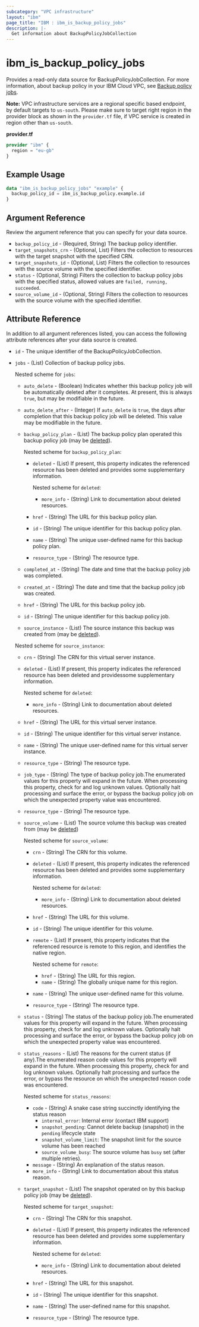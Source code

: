 ```yaml
---
subcategory: "VPC infrastructure"
layout: "ibm"
page_title: "IBM : ibm_is_backup_policy_jobs"
description: |-
  Get information about BackupPolicyJobCollection
---
```


# ibm_is_backup_policy_jobs

Provides a read-only data source for BackupPolicyJobCollection. For more information, about backup policy in your IBM Cloud VPC, see [Backup policy jobs](https://cloud.ibm.com/docs/vpc?topic=vpc-backup-view-policy-jobs).

**Note:** 
VPC infrastructure services are a regional specific based endpoint, by default targets to `us-south`. Please make sure to target right region in the provider block as shown in the `provider.tf` file, if VPC service is created in region other than `us-south`.

**provider.tf**

```terraform
provider "ibm" {
  region = "eu-gb"
}
```

## Example Usage

```terraform
data "ibm_is_backup_policy_jobs" "example" {
  backup_policy_id = ibm_is_backup_policy.example.id
}
```

## Argument Reference

Review the argument reference that you can specify for your data source.

- `backup_policy_id` - (Required, String) The backup policy identifier.
- `target_snapshots_crn` - (Optional, List) Filters the collection to resources with the target snapshot with the specified CRN.
- `target_snapshots_id` - (Optional, List) Filters the collection to resources with the source volume with the specified identifier.
- `status` - (Optional, String) Filters the collection to backup policy jobs with the specified status, allowed values are `failed, running, succeeded`.
- `source_volume_id` - (Optional, String) Filters the collection to resources with the source volume with the specified identifier.

## Attribute Reference

In addition to all argument references listed, you can access the following attribute references after your data source is created.

- `id` - The unique identifier of the BackupPolicyJobCollection.
- `jobs` - (List) Collection of backup policy jobs.

	Nested scheme for `jobs`:
	- `auto_delete` - (Boolean) Indicates whether this backup policy job will be automatically deleted after it completes. At present, this is always `true`, but may be modifiable in the future.
	- `auto_delete_after` - (Integer) If `auto_delete` is `true`, the days after completion that this backup policy job will be deleted. This value may be modifiable in the future.
	- `backup_policy_plan` - (List) The backup policy plan operated this backup policy job (may be [deleted](https://cloud.ibm.com/apidocs/vpc#deleted-resources)).
	
		Nested scheme for `backup_policy_plan`:
		- `deleted` - (List) If present, this property indicates the referenced resource has been deleted and provides some supplementary information.
		
			Nested scheme for `deleted`:
			- `more_info` - (String) Link to documentation about deleted resources.
		- `href` - (String) The URL for this backup policy plan.
		- `id` - (String) The unique identifier for this backup policy plan.
		- `name` - (String) The unique user-defined name for this backup policy plan.
		- `resource_type` - (String) The resource type.
	- `completed_at` - (String) The date and time that the backup policy job was completed.
	- `created_at` - (String) The date and time that the backup policy job was created.
	- `href` - (String) The URL for this backup policy job.
	- `id` - (String) The unique identifier for this backup policy job.
	- `source_instance` - (List) The source instance this backup was created from (may be [deleted](https://cloud.ibm.com/apidocs/vpc#deleted-resources)).
	
	 Nested scheme for `source_instance`:
	 - `crn` - (String) The CRN for this virtual server instance.
	 - `deleted` - (List) If present, this property indicates the referenced resource has been deleted and providessome supplementary information.
		
		 Nested scheme for `deleted`:
		 - `more_info` - (String) Link to documentation about deleted resources.
	 - `href` - (String) The URL for this virtual server instance.
	 - `id` - (String) The unique identifier for this virtual server instance.
	 - `name` - (String) The unique user-defined name for this virtual server instance.
	 - `resource_type` - (String) The resource type.
	- `job_type` - (String) The type of backup policy job.The enumerated values for this property will expand in the future. When processing this property, check for and log unknown values. Optionally halt processing and surface the error, or bypass the backup policy job on which the unexpected property value was encountered.
	- `resource_type` - (String) The resource type.
	- `source_volume` - (List) The source volume this backup was created from (may be [deleted](https://cloud.ibm.com/apidocs/vpc#deleted-resources))
		
		Nested scheme for `source_volume`:
		- `crn` - (String) The CRN for this volume.
		- `deleted` - (List) If present, this property indicates the referenced resource has been deleted and provides some supplementary information.
			
			Nested scheme for `deleted`:
			- `more_info` - (String) Link to documentation about deleted resources.
		- `href` - (String) The URL for this volume.
		- `id` - (String) The unique identifier for this volume.
		- `remote` - (List) If present, this property indicates that the referenced resource is remote to this region, and identifies the native region.
			
			Nested scheme for `remote`:
			- `href` - (String) The URL for this region.
			- `name` - (String) The globally unique name for this region.
		- `name` - (String) The unique user-defined name for this volume.
		- `resource_type` - (String) The resource type.
	- `status` - (String) The status of the backup policy job.The enumerated values for this property will expand in the future. When processing this property, check for and log unknown values. Optionally halt processing and surface the error, or bypass the backup policy job on which the unexpected property value was encountered.
	- `status_reasons` - (List) The reasons for the current status (if any).The enumerated reason code values for this property will expand in the future. When processing this property, check for and log unknown values. Optionally halt processing and surface the error, or bypass the resource on which the unexpected reason code was encountered.
		
		Nested scheme for `status_reasons`:
		- `code` - (String) A snake case string succinctly identifying the status reason
			- `internal_error`: Internal error (contact IBM support)
			- `snapshot_pending`: Cannot delete backup (snapshot) in the `pending` lifecycle state
			- `snapshot_volume_limit`: The snapshot limit for the source volume has been reached
			- `source_volume_busy`: The source volume has `busy` set (after multiple retries).
		- `message` - (String) An explanation of the status reason.
		- `more_info` - (String) Link to documentation about this status reason.
	- `target_snapshot` - (List) The snapshot operated on by this backup policy job (may be [deleted](https://cloud.ibm.com/apidocs/vpc#deleted-resources)).
		
		Nested scheme for `target_snapshot`:
		- `crn` - (String) The CRN for this snapshot.
		- `deleted` - (List) If present, this property indicates the referenced resource has been deleted and provides some supplementary information.
			
			Nested scheme for `deleted`:
			- `more_info` - (String) Link to documentation about deleted resources.
		- `href` - (String) The URL for this snapshot.
		- `id` - (String) The unique identifier for this snapshot.
		- `name` - (String) The user-defined name for this snapshot.
		- `resource_type` - (String) The resource type.

